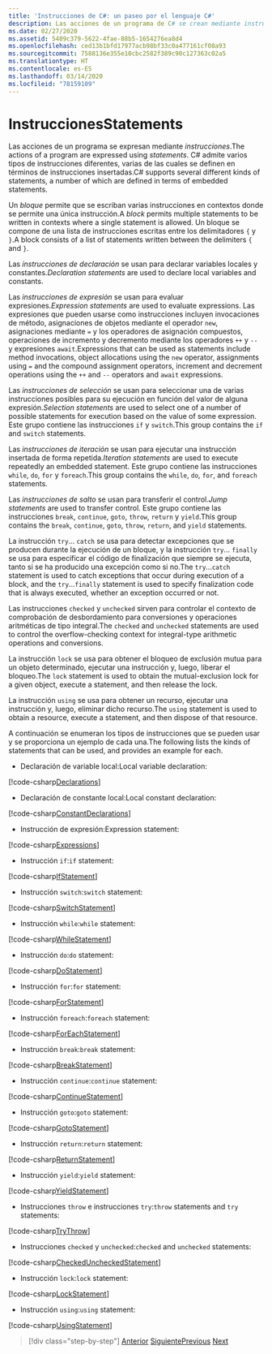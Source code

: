 ```yaml
---
title: 'Instrucciones de C#: un paseo por el lenguaje C#'
description: Las acciones de un programa de C# se crean mediante instrucciones.
ms.date: 02/27/2020
ms.assetid: 5409c379-5622-4fae-88b5-1654276ea8d4
ms.openlocfilehash: ced13b1bfd17977acb98bf33c0a477161cf08a93
ms.sourcegitcommit: 7588136e355e10cbc2582f389c90c127363c02a5
ms.translationtype: HT
ms.contentlocale: es-ES
ms.lasthandoff: 03/14/2020
ms.locfileid: "78159109"
---
```

# <a name="statements"></a><span data-ttu-id="6a171-103">Instrucciones</span><span class="sxs-lookup"><span data-stu-id="6a171-103">Statements</span></span>

<span data-ttu-id="6a171-104">Las acciones de un programa se expresan mediante *instrucciones*.</span><span class="sxs-lookup"><span data-stu-id="6a171-104">The actions of a program are expressed using *statements*.</span></span> <span data-ttu-id="6a171-105">C# admite varios tipos de instrucciones diferentes, varias de las cuales se definen en términos de instrucciones insertadas.</span><span class="sxs-lookup"><span data-stu-id="6a171-105">C# supports several different kinds of statements, a number of which are defined in terms of embedded statements.</span></span>

<span data-ttu-id="6a171-106">Un *bloque* permite que se escriban varias instrucciones en contextos donde se permite una única instrucción.</span><span class="sxs-lookup"><span data-stu-id="6a171-106">A *block* permits multiple statements to be written in contexts where a single statement is allowed.</span></span> <span data-ttu-id="6a171-107">Un bloque se compone de una lista de instrucciones escritas entre los delimitadores `{` y `}`.</span><span class="sxs-lookup"><span data-stu-id="6a171-107">A block consists of a list of statements written between the delimiters `{` and `}`.</span></span>

<span data-ttu-id="6a171-108">Las *instrucciones de declaración* se usan para declarar variables locales y constantes.</span><span class="sxs-lookup"><span data-stu-id="6a171-108">*Declaration statements* are used to declare local variables and constants.</span></span>

<span data-ttu-id="6a171-109">Las *instrucciones de expresión* se usan para evaluar expresiones.</span><span class="sxs-lookup"><span data-stu-id="6a171-109">*Expression statements* are used to evaluate expressions.</span></span> <span data-ttu-id="6a171-110">Las expresiones que pueden usarse como instrucciones incluyen invocaciones de método, asignaciones de objetos mediante el operador `new`, asignaciones mediante `=` y los operadores de asignación compuestos, operaciones de incremento y decremento mediante los operadores `++` y `--` y expresiones `await`.</span><span class="sxs-lookup"><span data-stu-id="6a171-110">Expressions that can be used as statements include method invocations, object allocations using the `new` operator, assignments using `=` and the compound assignment operators, increment and decrement operations using the `++` and `--` operators and `await` expressions.</span></span>

<span data-ttu-id="6a171-111">Las *instrucciones de selección* se usan para seleccionar una de varias instrucciones posibles para su ejecución en función del valor de alguna expresión.</span><span class="sxs-lookup"><span data-stu-id="6a171-111">*Selection statements* are used to select one of a number of possible statements for execution based on the value of some expression.</span></span> <span data-ttu-id="6a171-112">Este grupo contiene las instrucciones `if` y `switch`.</span><span class="sxs-lookup"><span data-stu-id="6a171-112">This group contains the `if` and `switch` statements.</span></span>

<span data-ttu-id="6a171-113">Las *instrucciones de iteración* se usan para ejecutar una instrucción insertada de forma repetida.</span><span class="sxs-lookup"><span data-stu-id="6a171-113">*Iteration statements* are used to execute repeatedly an embedded statement.</span></span> <span data-ttu-id="6a171-114">Este grupo contiene las instrucciones `while`, `do`, `for` y `foreach`.</span><span class="sxs-lookup"><span data-stu-id="6a171-114">This group contains the `while`, `do`, `for`, and `foreach` statements.</span></span>

<span data-ttu-id="6a171-115">Las *instrucciones de salto* se usan para transferir el control.</span><span class="sxs-lookup"><span data-stu-id="6a171-115">*Jump statements* are used to transfer control.</span></span> <span data-ttu-id="6a171-116">Este grupo contiene las instrucciones `break`, `continue`, `goto`, `throw`, `return` y `yield`.</span><span class="sxs-lookup"><span data-stu-id="6a171-116">This group contains the `break`, `continue`, `goto`, `throw`, `return`, and `yield` statements.</span></span>

<span data-ttu-id="6a171-117">La instrucción `try`... `catch` se usa para detectar excepciones que se producen durante la ejecución de un bloque, y la instrucción `try`... `finally` se usa para especificar el código de finalización que siempre se ejecuta, tanto si se ha producido una excepción como si no.</span><span class="sxs-lookup"><span data-stu-id="6a171-117">The `try`...`catch` statement is used to catch exceptions that occur during execution of a block, and the `try`...`finally` statement is used to specify finalization code that is always executed, whether an exception occurred or not.</span></span>

<span data-ttu-id="6a171-118">Las instrucciones `checked` y `unchecked` sirven para controlar el contexto de comprobación de desbordamiento para conversiones y operaciones aritméticas de tipo integral.</span><span class="sxs-lookup"><span data-stu-id="6a171-118">The `checked` and `unchecked` statements are used to control the overflow-checking context for integral-type arithmetic operations and conversions.</span></span>

<span data-ttu-id="6a171-119">La instrucción `lock` se usa para obtener el bloqueo de exclusión mutua para un objeto determinado, ejecutar una instrucción y, luego, liberar el bloqueo.</span><span class="sxs-lookup"><span data-stu-id="6a171-119">The `lock` statement is used to obtain the mutual-exclusion lock for a given object, execute a statement, and then release the lock.</span></span>

<span data-ttu-id="6a171-120">La instrucción `using` se usa para obtener un recurso, ejecutar una instrucción y, luego, eliminar dicho recurso.</span><span class="sxs-lookup"><span data-stu-id="6a171-120">The `using` statement is used to obtain a resource, execute a statement, and then dispose of that resource.</span></span>

<span data-ttu-id="6a171-121">A continuación se enumeran los tipos de instrucciones que se pueden usar y se proporciona un ejemplo de cada una.</span><span class="sxs-lookup"><span data-stu-id="6a171-121">The following lists the kinds of statements that can be used, and provides an example for each.</span></span>

* <span data-ttu-id="6a171-122">Declaración de variable local:</span><span class="sxs-lookup"><span data-stu-id="6a171-122">Local variable declaration:</span></span>

 [!code-csharp[Declarations](../../../samples/snippets/csharp/tour/statements/Program.cs#L9-L15)]

* <span data-ttu-id="6a171-123">Declaración de constante local:</span><span class="sxs-lookup"><span data-stu-id="6a171-123">Local constant declaration:</span></span>

 [!code-csharp[ConstantDeclarations](../../../samples/snippets/csharp/tour/statements/Program.cs#L17-L22)]

* <span data-ttu-id="6a171-124">Instrucción de expresión:</span><span class="sxs-lookup"><span data-stu-id="6a171-124">Expression statement:</span></span>

 [!code-csharp[Expressions](../../../samples/snippets/csharp/tour/statements/Program.cs#L24-L31)]

* <span data-ttu-id="6a171-125">Instrucción `if`:</span><span class="sxs-lookup"><span data-stu-id="6a171-125">`if` statement:</span></span>

 [!code-csharp[IfStatement](../../../samples/snippets/csharp/tour/statements/Program.cs#L33-L43)]

* <span data-ttu-id="6a171-126">Instrucción `switch`:</span><span class="sxs-lookup"><span data-stu-id="6a171-126">`switch` statement:</span></span>

 [!code-csharp[SwitchStatement](../../../samples/snippets/csharp/tour/statements/Program.cs#L45-L60)]

* <span data-ttu-id="6a171-127">Instrucción `while`:</span><span class="sxs-lookup"><span data-stu-id="6a171-127">`while` statement:</span></span>

 [!code-csharp[WhileStatement](../../../samples/snippets/csharp/tour/statements/Program.cs#L62-L70)]

* <span data-ttu-id="6a171-128">Instrucción `do`:</span><span class="sxs-lookup"><span data-stu-id="6a171-128">`do` statement:</span></span>

 [!code-csharp[DoStatement](../../../samples/snippets/csharp/tour/statements/Program.cs#L72-L81)]

* <span data-ttu-id="6a171-129">Instrucción `for`:</span><span class="sxs-lookup"><span data-stu-id="6a171-129">`for` statement:</span></span>

 [!code-csharp[ForStatement](../../../samples/snippets/csharp/tour/statements/Program.cs#L83-L89)]

* <span data-ttu-id="6a171-130">Instrucción `foreach`:</span><span class="sxs-lookup"><span data-stu-id="6a171-130">`foreach` statement:</span></span>

 [!code-csharp[ForEachStatement](../../../samples/snippets/csharp/tour/statements/Program.cs#L91-L97)]

* <span data-ttu-id="6a171-131">Instrucción `break`:</span><span class="sxs-lookup"><span data-stu-id="6a171-131">`break` statement:</span></span>

 [!code-csharp[BreakStatement](../../../samples/snippets/csharp/tour/statements/Program.cs#L99-L108)]

* <span data-ttu-id="6a171-132">Instrucción `continue`:</span><span class="sxs-lookup"><span data-stu-id="6a171-132">`continue` statement:</span></span>

 [!code-csharp[ContinueStatement](../../../samples/snippets/csharp/tour/statements/Program.cs#L110-L118)]

* <span data-ttu-id="6a171-133">Instrucción `goto`:</span><span class="sxs-lookup"><span data-stu-id="6a171-133">`goto` statement:</span></span>

 [!code-csharp[GotoStatement](../../../samples/snippets/csharp/tour/statements/Program.cs#L120-L129)]

* <span data-ttu-id="6a171-134">Instrucción `return`:</span><span class="sxs-lookup"><span data-stu-id="6a171-134">`return` statement:</span></span>

 [!code-csharp[ReturnStatement](../../../samples/snippets/csharp/tour/statements/Program.cs#L131-L139)]

* <span data-ttu-id="6a171-135">Instrucción `yield`:</span><span class="sxs-lookup"><span data-stu-id="6a171-135">`yield` statement:</span></span>

 [!code-csharp[YieldStatement](../../../samples/snippets/csharp/tour/statements/Program.cs#L141-L155)]

* <span data-ttu-id="6a171-136">Instrucciones `throw` e instrucciones `try`:</span><span class="sxs-lookup"><span data-stu-id="6a171-136">`throw` statements and `try` statements:</span></span>

 [!code-csharp[TryThrow](../../../samples/snippets/csharp/tour/statements/Program.cs#L157-L183)]

* <span data-ttu-id="6a171-137">Instrucciones `checked` y `unchecked`:</span><span class="sxs-lookup"><span data-stu-id="6a171-137">`checked` and `unchecked` statements:</span></span>

 [!code-csharp[CheckedUncheckedStatement](../../../samples/snippets/csharp/tour/statements/Program.cs#L185-L196)]

* <span data-ttu-id="6a171-138">Instrucción `lock`:</span><span class="sxs-lookup"><span data-stu-id="6a171-138">`lock` statement:</span></span>

 [!code-csharp[LockStatement](../../../samples/snippets/csharp/tour/statements/Program.cs#L257-L273)]

* <span data-ttu-id="6a171-139">Instrucción `using`:</span><span class="sxs-lookup"><span data-stu-id="6a171-139">`using` statement:</span></span>

 [!code-csharp[UsingStatement](../../../samples/snippets/csharp/tour/statements/Program.cs#L198-L206)]

>[!div class="step-by-step"]
><span data-ttu-id="6a171-140">[Anterior](expressions.md)
>[Siguiente](classes-and-objects.md)</span><span class="sxs-lookup"><span data-stu-id="6a171-140">[Previous](expressions.md)
[Next](classes-and-objects.md)</span></span>
